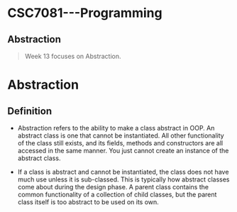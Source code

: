 # CSC7081---Programming
## Abstraction

> Week 13 focuses on Abstraction.

# Abstraction

## Definition

- Abstraction refers to the ability to make a class abstract in OOP. An abstract class is one that cannot be instantiated. All other functionality of the class still exists, and its fields, methods and constructors are all accessed in the same manner.
You just cannot create an instance of the abstract class.

- If a class is abstract and cannot be instantiated, the class does not have much use unless it is sub-classed. This is typically how abstract classes come about during the design phase. A parent class contains the common functionality of a collection of child classes, but the parent class itself is too abstract to be used on its own.
